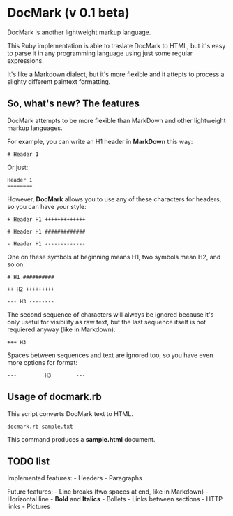 DocMark (v 0.1 beta)
====================
DocMark is another lightweight markup language.

This Ruby implementation is able to traslate 
DocMark to HTML, but it's easy to parse it in 
any programming language using just some
regular expressions.

It's like a Markdown dialect, but it's more
flexible and it attepts to process a slighty
different paintext formatting.

So, what's new? The features
----------------------------
DocMark attempts to be more flexible than MarkDown
and other lightweight markup languages.

For example, you can write an H1 header in
**MarkDown** this way:

	# Header 1

Or just:

	Header 1
	========

However, **DocMark** allows you to use any of these
characters for headers, so you can have your style:

	+ Header H1 +++++++++++++

	# Header H1 #############

	- Header H1 -------------

One on these symbols at beginning means H1, two
symbols mean H2, and so on.

	# H1 ##########

	++ H2 +++++++++

	--- H3 --------

The second sequence of characters will always be
ignored because it's only useful for visibility
as raw text, but the last sequence itself is 
not requiered anyway (like in Markdown):

	+++ H3

Spaces between sequences and text are ignored too, 
so you have even more options for format:

	---         H3        ---

Usage of docmark.rb
-------------------
This script converts DocMark text to HTML.

	docmark.rb sample.txt

This command produces a **sample.html** document.

TODO list
---------
Implemented features:
	- Headers
	- Paragraphs

Future features:
	- Line breaks (two spaces at end, like in Markdown)
	- Horizontal line
	- **Bold** and __Italics__
	- Bollets
	- Links between sections
	- HTTP links
	- Pictures
